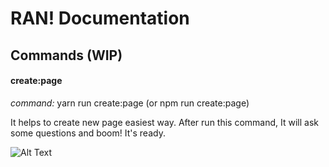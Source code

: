 # RAN! Documentation

## Commands (WIP)

#### create:page
_command:_ yarn run create:page (or npm run create:page)

It helps to create new page easiest way. After run this command, It will ask some questions and boom! It's ready.

![Alt Text](https://media.giphy.com/media/l0Iy6nmyS5p7hIAso/giphy.gif)
